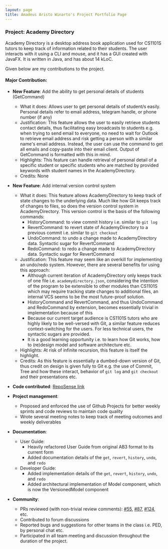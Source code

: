 ```yaml
---
layout: page
title: Amadeus Aristo Winarto's Project Portfolio Page
---
```


### Project: Academy Directory

Academy Directory is a desktop address book application used for CS1101S tutors to keep track of information related to their students. The user interacts with it using a CLI and mouse, and it has a GUI created with JavaFX. It is written in Java, and has about 14 kLoC.

Given below are my contributions to the project.

#### Major Contribution:

* **New Feature**: Add the ability to get personal details of students (GetCommand)
  * What it does: Allows user to get personal details of student/s easily. Personal details refer to email address, telegram handle, or phone number (if any) 
  * Justification: This feature allows the user to easily retrieve students contact details, thus facilitating easy broadcasts to students e.g. 
  when trying to send email to everyone, no need to wait for Outlook to retrieve email address and risk getting a person with 
  a similar name's email address. Instead, the user can use the command to get all emails and copy-paste into their email client. Output of GetCommand
  is formatted with this in mind. 
  * Highlights: This feature can handle retrieval of personal detail of a specific student or specific students who are matched by provided keywords with student names in the AcademyDirectory.
  * Credits: None
  
* **New Feature**: Add internal version control system
  * What it does: This feature allows AcademyDirectory to keep track of state changes to the underlying data. Much like how Git 
  keeps track of changes to files, so does the version control system in AcademyDirectory. This version control is the basis of the 
  following commands: 
    * HistoryCommand: to view commit history i.e. similar to `git log`
    * RevertCommand: to revert state of AcademyDirectory to a previous commit i.e. similar to `git checkout`
    * UndoCommand: to undo a change made to AcademyDirectory data. Syntactic sugar for RevertCommand 
    * RedoCommand: to redo a change made to AcademyDirectory data. Syntactic sugar for RevertCommand
  * Justification: This feature may seem like an overkill for implementing an undo/redo system. However, there are several 
  benefits for using this approach: 
    * Although current iteration of AcademyDirectory only keeps track of one file i.e. `academydirectory.json`, considering 
    the intention of the program to be extensible to other modules than CS1101S which may require tracking state changes to 
    additional files, an internal VCS seems to be the most future-proof solution.
    * HistoryCommand and RevertCommand, and thus UndoCommand and RedoCommand by extension, becomes essentially trivial 
    in implementation because of this
    * Because our current target audience is CS1101S tutors who are highly likely to be well-versed with Git, a similar
    feature reduces context-switching for the users. For less technical users, the syntactic sugars are provided.
    * It is a good learning opportunity i.e. to learn how Git works, how to (re)design model and software architecture etc.
  * Highlights: At risk of infinite recursion, this feature is itself the highlight.
  * Credits: As this feature is essentially a dumbed-down version of Git, thus credit on design is given fully to Git e.g.
  the use of Commit, Tree and how these interact, behavior of `git log` and `git checkout` and their presentations etc.
  
* **Code contributed**: [RepoSense link](https://nus-cs2103-ay2122s1.github.io/tp-dashboard/?search=Amadeus&sort=groupTitle&sortWithin=title&timeframe=commit&mergegroup=&groupSelect=groupByRepos&breakdown=true&checkedFileTypes=docs~functional-code~test-code~other&since=2021-09-17&tabOpen=true&zFR=false&tabAuthor=Amadeus-Winarto&tabRepo=AY2122S1-CS2103T-T15-3%2Ftp%5Bmaster%5D&authorshipIsMergeGroup=false&authorshipFileTypes=docs~functional-code~test-code&authorshipIsBinaryFileTypeChecked=false&tabType=authorship)

* **Project management**:
  * Proposed and enforced the use of Github Projects for better weekly sprints and code reviews to maintain code quality
  * Wrote several meeting notes to keep track of meeting outcomes and weekly deliverables

* **Documentation**:
  * User Guide:
    * Heavily refactored User Guide from original AB3 format to its current form
    * Added documentation details of the `get`, `revert`, `history`, `undo`, and `redo`
  * Developer Guide:
    * Added implementation details of the `get`, `revert`, `history`, `undo`, and `redo`
    * Added architectural implementation of Model component, which is now the VersionedModel component

* **Community**:
  * PRs reviewed (with non-trivial review comments): [\#55](https://github.com/AY2122S1-CS2103T-T15-3/tp/pull/55), [\#87](https://github.com/AY2122S1-CS2103T-T15-3/tp/pull/87), [\#124](https://github.com/AY2122S1-CS2103T-T15-3/tp/pull/124), etc.
  * Contributed to forum discussions
  * Reported bugs and suggestions for other teams in the class i.e. PED, by personal chat etc.
  * Participated in all team meeting and discussion throughout the duration of the project.
